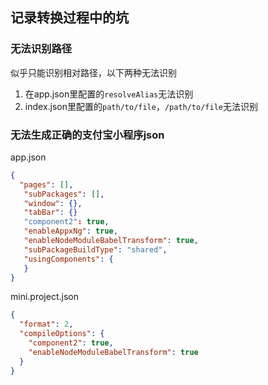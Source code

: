 ## 记录转换过程中的坑

### 无法识别路径
似乎只能识别相对路径，以下两种无法识别
1. 在app.json里配置的`resolveAlias`无法识别
2. index.json里配置的`path/to/file`，`/path/to/file`无法识别

### 无法生成正确的支付宝小程序json
app.json
```json
{
  "pages": [],
   "subPackages": [],
   "window": {},
   "tabBar": {}
   "component2": true,
   "enableAppxNg": true,
   "enableNodeModuleBabelTransform": true,
   "subPackageBuildType": "shared",
   "usingComponents": {
   }
}
```
mini.project.json
```json
{
  "format": 2,
  "compileOptions": {
    "component2": true,
    "enableNodeModuleBabelTransform": true
  }
}
```